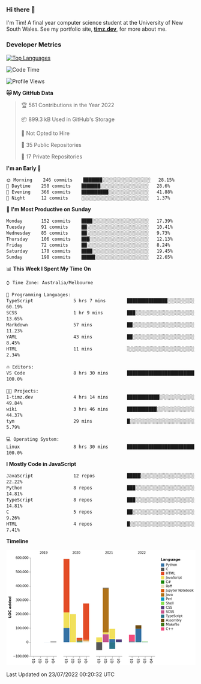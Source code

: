### Hi there 👋

I'm Tim! A final year computer science student at the University of New South
Wales. See my portfolio site, <strong><a href="https://timz.dev">timz.dev</a></strong>,
for more about me.

### Developer Metrics

[![Top Languages](https://github-readme-stats.vercel.app/api/wakatime?username=Tymotex&langs_count=5&custom_title=Top%205%20Languages&hide=Other&theme=material-palenight)](https://github.com/anuraghazra/github-readme-stats)

<!--START_SECTION:waka-->
![Code Time](http://img.shields.io/badge/Code%20Time-900%20hrs%209%20mins-blue)

![Profile Views](http://img.shields.io/badge/Profile%20Views-0-blue)

**🐱 My GitHub Data** 

> 🏆 561 Contributions in the Year 2022
 > 
> 📦 899.3 kB Used in GitHub's Storage 
 > 
> 🚫 Not Opted to Hire
 > 
> 📜 35 Public Repositories 
 > 
> 🔑 17 Private Repositories  
 > 
**I'm an Early 🐤** 

```text
🌞 Morning    246 commits    ███████░░░░░░░░░░░░░░░░░░   28.15% 
🌆 Daytime    250 commits    ███████░░░░░░░░░░░░░░░░░░   28.6% 
🌃 Evening    366 commits    ██████████░░░░░░░░░░░░░░░   41.88% 
🌙 Night      12 commits     ░░░░░░░░░░░░░░░░░░░░░░░░░   1.37%

```
📅 **I'm Most Productive on Sunday** 

```text
Monday       152 commits    ████░░░░░░░░░░░░░░░░░░░░░   17.39% 
Tuesday      91 commits     ██░░░░░░░░░░░░░░░░░░░░░░░   10.41% 
Wednesday    85 commits     ██░░░░░░░░░░░░░░░░░░░░░░░   9.73% 
Thursday     106 commits    ███░░░░░░░░░░░░░░░░░░░░░░   12.13% 
Friday       72 commits     ██░░░░░░░░░░░░░░░░░░░░░░░   8.24% 
Saturday     170 commits    ████░░░░░░░░░░░░░░░░░░░░░   19.45% 
Sunday       198 commits    █████░░░░░░░░░░░░░░░░░░░░   22.65%

```


📊 **This Week I Spent My Time On** 

```text
⌚︎ Time Zone: Australia/Melbourne

💬 Programming Languages: 
TypeScript               5 hrs 7 mins        ███████████████░░░░░░░░░░   60.19% 
SCSS                     1 hr 9 mins         ███░░░░░░░░░░░░░░░░░░░░░░   13.65% 
Markdown                 57 mins             ██░░░░░░░░░░░░░░░░░░░░░░░   11.23% 
YAML                     43 mins             ██░░░░░░░░░░░░░░░░░░░░░░░   8.45% 
HTML                     11 mins             ░░░░░░░░░░░░░░░░░░░░░░░░░   2.34%

🔥 Editors: 
VS Code                  8 hrs 30 mins       █████████████████████████   100.0%

🐱‍💻 Projects: 
1-timz.dev               4 hrs 14 mins       ████████████░░░░░░░░░░░░░   49.84% 
wiki                     3 hrs 46 mins       ███████████░░░░░░░░░░░░░░   44.37% 
tym                      29 mins             █░░░░░░░░░░░░░░░░░░░░░░░░   5.79%

💻 Operating System: 
Linux                    8 hrs 30 mins       █████████████████████████   100.0%

```

**I Mostly Code in JavaScript** 

```text
JavaScript               12 repos            █████░░░░░░░░░░░░░░░░░░░░   22.22% 
Python                   8 repos             ███░░░░░░░░░░░░░░░░░░░░░░   14.81% 
TypeScript               8 repos             ███░░░░░░░░░░░░░░░░░░░░░░   14.81% 
C                        5 repos             ██░░░░░░░░░░░░░░░░░░░░░░░   9.26% 
HTML                     4 repos             █░░░░░░░░░░░░░░░░░░░░░░░░   7.41%

```


**Timeline**

![Chart not found](https://raw.githubusercontent.com/Tymotex/Tymotex/master/charts/bar_graph.png) 


 Last Updated on 23/07/2022 00:20:32 UTC
<!--END_SECTION:waka-->

<!-- [![Tymotex's GitHub stats](https://github-readme-stats.vercel.app/api?username=Tymotex)](https://github.com/anuraghazra/github-readme-stats) -->
